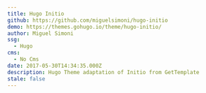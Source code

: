 ```yaml
---
title: Hugo Initio
github: https://github.com/miguelsimoni/hugo-initio
demo: https://themes.gohugo.io/theme/hugo-initio/
author: Miguel Simoni
ssg:
  - Hugo
cms:
  - No Cms
date: 2017-05-30T14:34:35.000Z
description: Hugo Theme adaptation of Initio from GetTemplate
stale: false
---
```

